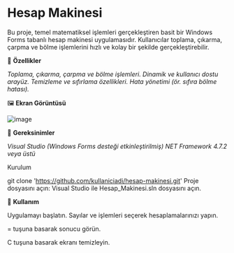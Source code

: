 # **Hesap Makinesi**

Bu proje, temel matematiksel işlemleri gerçekleştiren basit bir Windows Forms tabanlı hesap makinesi uygulamasıdır. Kullanıcılar toplama, çıkarma, çarpma ve bölme işlemlerini hızlı ve kolay bir şekilde gerçekleştirebilir.

🚀 **Özellikler**

*Toplama, çıkarma, çarpma ve bölme işlemleri.*
*Dinamik ve kullanıcı dostu arayüz.*
*Temizleme ve sıfırlama özellikleri.*
*Hata yönetimi (ör. sıfıra bölme hatası).*

🖼  **Ekran Görüntüsü**

![image](https://github.com/user-attachments/assets/bfec49bf-2461-4de0-bd2c-ea9dd00ec8fd)




🔧 **Gereksinimler**

*Visual Studio (Windows Forms desteği etkinleştirilmiş)*
*NET Framework 4.7.2 veya üstü*

Kurulum



git clone 'https://github.com/kullaniciadi/hesap-makinesi.git'
Proje dosyasını açın: Visual Studio ile Hesap_Makinesi.sln dosyasını açın.


📱 **Kullanım**

Uygulamayı başlatın.
Sayılar ve işlemleri seçerek hesaplamalarınızı yapın.

= tuşuna basarak sonucu görün.

C tuşuna basarak ekranı temizleyin.
